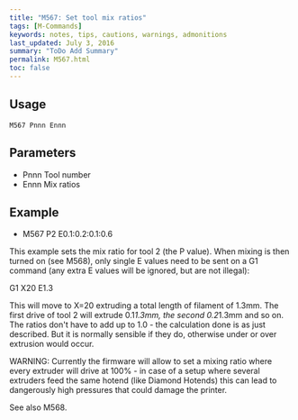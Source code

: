 ```yaml
---
title: "M567: Set tool mix ratios" 
tags: [M-Commands]
keywords: notes, tips, cautions, warnings, admonitions
last_updated: July 3, 2016
summary: "ToDo Add Summary"
permalink: M567.html
toc: false
---
```



## Usage ##
```
M567 Pnnn Ennn 
```

## Parameters ##

+ Pnnn Tool number
+ Ennn Mix ratios

## Example ##

+ M567 P2 E0.1:0.2:0.1:0.6

This example sets the mix ratio for tool 2 (the P value). When mixing is then turned on (see M568), only single E values need to be sent on a G1 command (any extra E values will be ignored, but are not illegal):

G1 X20 E1.3

This will move to X=20 extruding a total length of filament of 1.3mm. The first drive of tool 2 will extrude 0.1*1.3mm, the second 0.2*1.3mm and so on. The ratios don't have to add up to 1.0 - the calculation done is as just described. But it is normally sensible if they do, otherwise under or over extrusion would occur.

WARNING: Currently the firmware will allow to set a mixing ratio where every extruder will drive at 100% - in case of a setup where several extruders feed the same hotend (like Diamond Hotends) this can lead to dangerously high pressures that could damage the printer.

See also M568.